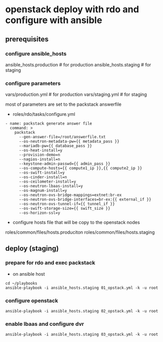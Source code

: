 # openstack deploy with rdo and configure with ansible

## prerequisites

### configure ansible_hosts

ansible_hosts.production    # for production
ansible_hosts.staging    # for staging

### configure parameters

vars/production.yml      # for production
vars/staging.yml         # for staging

most of parameters are set to the packstack answerfile

- roles/rdo/tasks/configure.yml

```
- name: packstack generate answer file
  command: >
    packstack
      --gen-answer-file=/root/answerfile.txt
      --os-neutron-metadata-pw={{ metadata_pass }}
      --mariadb-pw={{ database_pass }}
      --os-heat-install=y
      --provision-demo=n
      --nagios-install=n
      --keystone-admin-passwd={{ admin_pass }}
      --os-compute-hosts={{ compute1_ip }},{{ compute2_ip }}
      --os-swift-install=y
      --os-cinder-install=n
      --os-ceilometer-install=y
      --os-neutron-lbaas-install=y
      --os-magnum-install=y
      --os-neutron-ovs-bridge-mappings=extnet:br-ex
      --os-neutron-ovs-bridge-interfaces=br-ex:{{ external_if }}
      --os-neutron-ovs-tunnel-if={{ tunnel_if }}
      --os-swift-storage-size={{ swift_size }}
      --os-horizon-ssl=y
```


- configure hosts file that will be copy to the openstack nodes

roles/common/files/hosts.produciton
roles/common/files/hosts.staging

## deploy (staging)

### prepare for rdo and exec packstack

- on ansible host

```
cd ~/playbooks
ansible-playbook -i ansible_hosts.staging 01_opstack.yml -k -u root
```

### configure openstack

```
ansible-playbook -i ansible_hosts.staging 02_opstack.yml -k -u root
```

### enable lbaas and configure dvr

```
ansible-playbook -i ansible_hosts.staging 03_opstack.yml -k -u root
```

